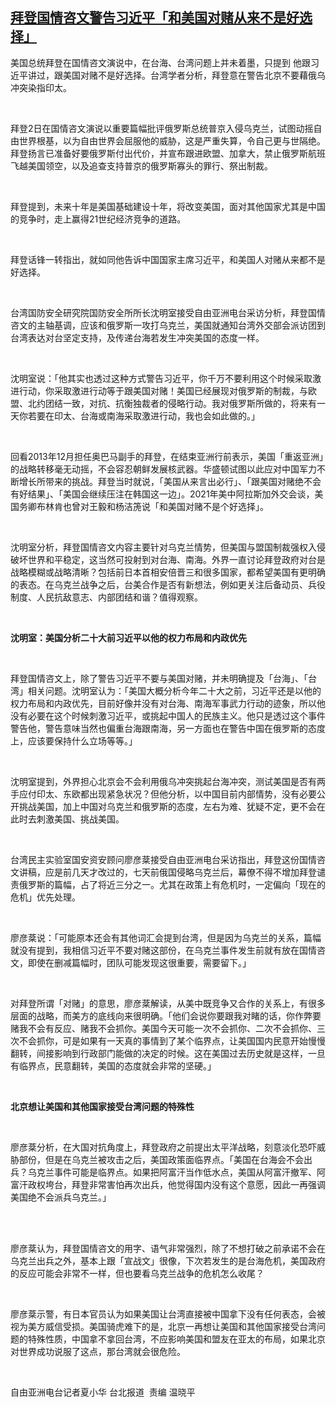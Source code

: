 <!--1646215266000-->
[拜登国情咨文警告习近平「和美国对赌从来不是好选择」](https://www.rfa.org/mandarin/yataibaodao/hx2-03022022050032.html)
------

<p></p><p>美国总统拜登在国情咨文演说中，在台海、台湾问题上并未着墨，只提到 他跟习近平讲过，跟美国对赌不是好选择。台湾学者分析，拜登意在警告北京不要藉俄乌冲突染指印太。</p><p> </p><p>拜登2日在国情咨文演说以重要篇幅批评俄罗斯总统普京入侵乌克兰，试图动摇自由世界根基，以为自由世界会屈服他的威胁，这是严重失算，令自己更与世隔绝。拜登扬言已准备好要俄罗斯付出代价，并宣布跟进欧盟、加拿大，禁止俄罗斯航班飞越美国领空，以及追查支持普京的俄罗斯寡头的罪行、祭出制裁。</p><p> </p><p>拜登提到，未来十年是美国基础建设十年，将改变美国，面对其他国家尤其是中国的竞争时，走上赢得21世纪经济竞争的道路。</p><p> </p><p>拜登话锋一转指出，就如同他告诉中国国家主席习近平，和美国人对赌从来都不是好选择。</p><p> </p><p>台湾国防安全研究院国防安全所所长沈明室接受自由亚洲电台采访分析，拜登国情咨文的主轴基调，应该和俄罗斯一攻打乌克兰，美国就通知台湾外交部会派访团到台湾表达对台坚定支持，及传递台海若发生冲突美国的态度一样。</p><p> </p><p>沈明室说：「他其实也透过这种方式警告习近平，你千万不要利用这个时候采取激进行动，你采取激进行动等于跟美国对赌！美国已经展现对俄罗斯的制裁，与欧盟、北约团结一致，对抗、抗衡独裁者的侵略行动。我对俄罗斯所做的，将来有一天你若要在印太、台海或南海采取激进行动，我也会如此做的。」 </p><p> </p><p>回看2013年12月担任奥巴马副手的拜登，在结束亚洲行前表示，美国「重返亚洲」的战略转移毫无动摇，不会容忍朝鲜发展核武器。华盛顿试图以此应对中国军力不断增长所带来的挑战。拜登当时就说，「美国从来言出必行」、「跟美国对赌绝不会有好结果」、「美国会继续压注在韩国这一边」。2021年美中阿拉斯加外交会谈，美国务卿布林肯也曾对王毅和杨洁箎说「和美国对赌不是个好选择」。</p><p> </p><p>沈明室分析，拜登国情咨文内容主要针对乌克兰情势，但美国与盟国制裁强权入侵破坏世界和平稳定，这当然可投射到对台海、南海。外界一直讨论拜登政府对台是战略模糊或战略清晰？包括前日本首相安倍晋三和很多国家，都希望美国有更明确的表态。在乌克兰战争之后，台美合作是否有新想法，例如更关注后备动员、兵役制度、人民抗敌意志、内部团结和谐？值得观察。 </p><p> </p><p><strong>沈明室：美国分析二十大前习近平以他的权力布局和内政优先</strong></p><p> </p><p>拜登国情咨文上，除了警告习近平不要与美国对赌，并未明确提及「台海」、「台湾」相关问题。沈明室认为：「美国大概分析今年二十大之前，习近平还是以他的权力布局和内政优先，目前好像并没有对台海、南海军事武力行动的迹象，所以他没有必要在这个时候刺激习近平，或挑起中国人的民族主义。他只是透过这个事件警告他，警告意味当然也偏重台海跟南海，另一方面也在警告中国在俄罗斯的态度上，应该要保持什么立场等等。」</p><p> </p><p>沈明室提到，外界担心北京会不会利用俄乌冲突挑起台海冲突，测试美国是否有两手应付印太、东欧都出现紧急状况？但他分析，以中国目前内部情势，没有必要公开挑战美国，加上中国对乌克兰和俄罗斯的态度，左右为难、犹疑不定，更不会在此时去刺激美国、挑战美国。</p><p> </p><p>台湾民主实验室国安资安顾问廖彦棻接受自由亚洲电台采访指出，拜登这份国情咨文讲稿，应是前几天才改过的，七天前俄国侵略乌克兰后，幕僚不得不增加拜登谴责俄罗斯的篇幅，占了将近三分之一。尤其在政策上有危机时，一定偏向「现在的危机」优先处理。</p><p> </p><p>廖彦棻说：「可能原本还会有其他词汇会提到台湾，但是因为乌克兰的关系，篇幅就没有提到，我相信习近平不要对赌这部份，在乌克兰事件发生前就有放在国情咨文，即使在删减篇幅时，团队可能发现这很重要，需要留下。」</p><p> </p><p>对拜登所谓「对赌」的意思，廖彦棻解读，从美中既竞争又合作的关系上，有很多层面的战略，而美方的底线向来很明确。「他们会说你要跟我对睹的话，你作弊要赌我不会有反应、赌我不会抓你。美国今天可能一次不会抓你、二次不会抓你、三次不会抓你，可是如果有一天真的事情到了某个临界点，让美国国内民意开始慢慢翻转，间接影响到行政部门能做的决定的时候。这在美国过去历史就是这样，一旦有临界点，民意翻转，美国的态度就会非常的坚硬。」</p><p> </p><p><strong>北京想让美国和其他国家接受台湾问题的特殊性</strong></p><p> </p><p>廖彦棻分析，在大国对抗角度上，拜登政府之前提出太平洋战略，刻意淡化恐吓威胁部份，但是在乌克兰被攻击之后，美国政策面临界点。「美国在台海会不会出兵？乌克兰事件可能是临界点。如果把阿富汗当作低水点，美国从阿富汗撤军、阿富汗政权垮台，拜登非常害怕再次出兵，他觉得国内没有这个意愿，因此一再强调美国绝不会派兵乌克兰。」</p><p><br/><br/></p><p>廖彦棻认为，拜登国情咨文的用字、语气非常强烈，除了不想打破之前承诺不会在乌克兰出兵之外，基本上跟「宣战文」很像，下次若发生的是台海危机，美国政府的反应可能会非常不一样，但也要看乌克兰战争的危机怎么收尾？</p><p> </p><p>廖彦棻示警，有日本官员认为如果美国让台湾直接被中国拿下没有任何表态，会被视为美方威信受损。美国骑虎难下的是，北京一再想让美国和其他国家接受台湾问题的特殊性质，中国拿不拿回台湾，不应影响美国和盟友在亚太的布局，如果北京对世界成功说服了这点，那台湾就会很危险。</p><p> </p><p>自由亚洲电台记者夏小华 台北报道  责编 温晓平</p>
